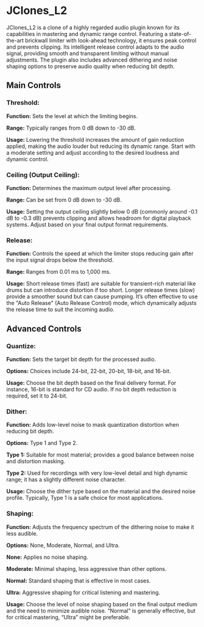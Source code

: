 # JClones_L2

JClones_L2 is a clone of a highly regarded audio plugin known for its capabilities in mastering and dynamic range control. Featuring a state-of-the-art brickwall limiter with look-ahead technology, it ensures peak control and prevents clipping. Its intelligent release control adapts to the audio signal, providing smooth and transparent limiting without manual adjustments. The plugin also includes advanced dithering and noise shaping options to preserve audio quality when reducing bit depth.

## Main Controls

### Threshold:

**Function:** Sets the level at which the limiting begins.

**Range:** Typically ranges from 0 dB down to -30 dB.

**Usage:** Lowering the threshold increases the amount of gain reduction applied, making the audio louder but reducing its dynamic range. Start with a moderate setting and adjust according to the desired loudness and dynamic control.

### Ceiling (Output Ceiling):

**Function:** Determines the maximum output level after processing.

**Range:** Can be set from 0 dB down to -30 dB.

**Usage:** Setting the output ceiling slightly below 0 dB (commonly around -0.1 dB to -0.3 dB) prevents clipping and allows headroom for digital playback systems. Adjust based on your final output format requirements.

### Release:

**Function:** Controls the speed at which the limiter stops reducing gain after the input signal drops below the threshold.

**Range:** Ranges from 0.01 ms to 1,000 ms.

**Usage:** Short release times (fast) are suitable for transient-rich material like drums but can introduce distortion if too short. Longer release times (slow) provide a smoother sound but can cause pumping. It’s often effective to use the "Auto Release" (Auto Release Control) mode, which dynamically adjusts the release time to suit the incoming audio.

## Advanced Controls

### Quantize:

**Function:** Sets the target bit depth for the processed audio.

**Options:** Choices include 24-bit, 22-bit, 20-bit, 18-bit, and 16-bit.

**Usage:** Choose the bit depth based on the final delivery format. For instance, 16-bit is standard for CD audio. If no bit depth reduction is required, set it to 24-bit.

### Dither:

**Function:** Adds low-level noise to mask quantization distortion when reducing bit depth.

**Options:** Type 1 and Type 2.

**Type 1:** Suitable for most material; provides a good balance between noise and distortion masking.

**Type 2:** Used for recordings with very low-level detail and high dynamic range; it has a slightly different noise character.

**Usage:** Choose the dither type based on the material and the desired noise profile. Typically, Type 1 is a safe choice for most applications.

### Shaping:

**Function:** Adjusts the frequency spectrum of the dithering noise to make it less audible.

**Options:** None, Moderate, Normal, and Ultra.

**None:** Applies no noise shaping.

**Moderate:** Minimal shaping, less aggressive than other options.

**Normal:** Standard shaping that is effective in most cases.

**Ultra:** Aggressive shaping for critical listening and mastering.

**Usage:** Choose the level of noise shaping based on the final output medium and the need to minimize audible noise. “Normal” is generally effective, but for critical mastering, “Ultra” might be preferable.

